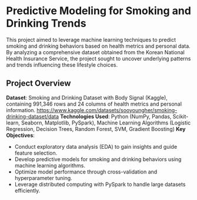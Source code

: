 # Predictive Modeling for Smoking and Drinking Trends
This project aimed to leverage machine learning techniques to predict smoking and drinking behaviors based on health metrics and personal data. By analyzing a comprehensive dataset obtained from the Korean National Health Insurance Service, the project sought to uncover underlying patterns and trends influencing these lifestyle choices.

## Project Overview

**Dataset**: Smoking and Drinking Dataset with Body Signal (Kaggle), containing 991,346 rows and 24 columns of health metrics and personal information. 
https://www.kaggle.com/datasets/sooyoungher/smoking-drinking-dataset/data
 **Technologies Used**: Python (NumPy, Pandas, Scikit-learn, Seaborn, Matplotlib, PySpark), Machine Learning Algorithms (Logistic Regression, Decision Trees, Random Forest, SVM, Gradient Boosting)
 **Key Objectives**:
  - Conduct exploratory data analysis (EDA) to gain insights and guide feature selection.
  - Develop predictive models for smoking and drinking behaviors using machine learning algorithms.
  - Optimize model performance through cross-validation and hyperparameter tuning.
  - Leverage distributed computing with PySpark to handle large datasets efficiently.

